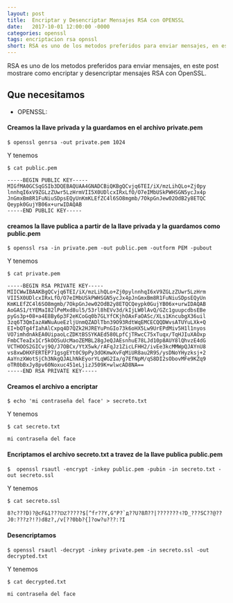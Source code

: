```yaml
---
layout: post
title:  Encriptar y Desencriptar Mensajes RSA con OPENSSL
date:   2017-10-01 12:00:00 -0000
categories: openssl
tags: encriptacion rsa opnssl
short: RSA es uno de los metodos preferidos para enviar mensajes, en este post mostrare como encriptar y desencriptar mensajes RSA con OpenSSL.
---
```


RSA es uno de los metodos preferidos para enviar mensajes, en este post mostrare como encriptar y desencriptar mensajes RSA con OpenSSL.

## Que necesitamos
* OPENSSL: 

#### Creamos la llave privada y la guardamos en el archivo private.pem 
```terminal
$ openssl genrsa -out private.pem 1024
```

Y tenemos
```terminal
$ cat public.pem

-----BEGIN PUBLIC KEY-----
MIGfMA0GCSqGSIb3DQEBAQUAA4GNADCBiQKBgQCvjq6TEI/iX/mzLihQLo+Zj0py
lnnhqI6xV9ZGLzZUwr5LzHrmVII5X0UDlcxIRxLfO/O7eIMbUSkPWHSGN5ycJx4p
JnGmxBm8R1FuNiuSDpsEQyUnKmKLEfZC4l6SO8mgmb/7OkpGnJew02OdB2y8ETQC
Qeypk0GujYB06x+urwIDAQAB
-----END PUBLIC KEY-----
```

#### creamos la llave publica a partir de la llave privada y la guardamos como public.pem

```terminal
$ openssl rsa -in private.pem -out public.pem -outform PEM -pubout
```
Y tenemos 
```
$ cat private.pem

-----BEGIN RSA PRIVATE KEY-----
MIICWwIBAAKBgQCvjq6TEI/iX/mzLihQLo+Zj0pylnnhqI6xV9ZGLzZUwr5LzHrm
VII5X0UDlcxIRxLfO/O7eIMbUSkPWHSGN5ycJx4pJnGmxBm8R1FuNiuSDpsEQyUn
KmKLEfZC4l6SO8mgmb/7OkpGnJew02OdB2y8ETQCQeypk0GujYB06x+urwIDAQAB
AoGAS1/tYEMaI82lPeMxd8ul5/53rl8hEVv3d/kIjLW0lAvQ/GZc1guupcdbsEBe
pyGs3p+08+a4E8By6p3F2eKCoGq0b7GLYfCKjhOAxFaOASc/XLs1KncubgX36uil
3zq6T3QmIazAWNuAueEzljUnmQZADlTbn39O93RdtWqEMCECQQDWvsATUYuLXk+Q
EI+bQTg4fIahAlCxpq4D7QZk2HJREYuPnGIo73k6oHX5Lw9UrEPdMiv5H1l1nyos
VO7imhdnAkEA0UipaoLcZDKtBSSYKAEd580LpfCjTRwcC75xTuqx/TqHJIuXAOxp
FmbCTeaIx1Cr5kOOSuUcMaoZEMBL28gJeQJAEsnhuE78LJd10p8AUY8lQhvzE4dG
VCTHOOS2GICvj9Q/J7OBCx/YtX5wk/rAFqJz1ZicLFHH2/ivEe3kcMMWpQJAYnU8
vs8xwDHXFERTEP71gsgEYt0C9pPy3dOKmwXvFqMiUR8au2R9S/ysDNoYHyzksj+2
AaYnzXWotSjCh3NkgQJALhNkEyorYLqWG2Ia/g7EfNpM/qS8DI2sObovMFe9KZq9
oTR0bBxJy8pv60Noxuc451eLjizJ509K+wlwcAD8NA==
-----END RSA PRIVATE KEY-----
```

#### Creamos el archivo a encriptar

```terminal
$ echo 'mi contraseña del face' > secreto.txt
```
Y tenemos
```terminal
$ cat secreto.txt

mi contraseña del face
```

#### Encriptamos el archivo secreto.txt a travez de la llave publica public.pem

```terminal
$  openssl rsautl -encrypt -inkey public.pem -pubin -in secreto.txt -out secreto.ssl
```

Y tenemos
```terminal
$ cat secreto.ssl
	
8?c???D)?@cF&1???Ǳ?????$[^fr??Y,G"P?`д??U?8Л??|???????˧?D_???SC??@??J0:???z?!?)d8z?,/v[??0bb?{]?ow?u??ִ?:?I
```

#### Desencriptamos
```terminal
$ openssl rsautl -decrypt -inkey private.pem -in secreto.ssl -out decrypted.txt
```

Y tenemos
```terminal
$ cat decrypted.txt

mi contraseña del face
```
